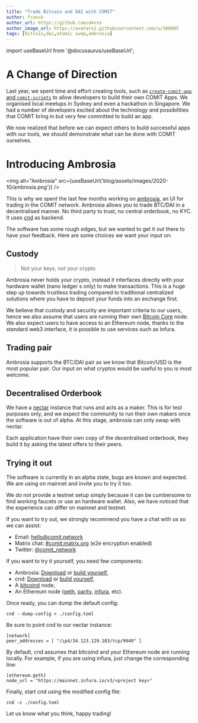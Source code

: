 ```yaml
---
title: "Trade Bitcoin and DAI with COMIT"
author: franck
author_url: https://github.com/d4nte
author_image_url: https://avatars1.githubusercontent.com/u/300805
tags: [bitcoin,dai,atomic swap,ambrosia]
---
```


import useBaseUrl from '@docusaurus/useBaseUrl';

# A Change of Direction

Last year, we spent time and effort creating tools, such as [`create-comit-app` and `comit-scripts`](https://github.com/comit-network/create-comit-app/) to allow developers to build their own COMIT Apps.
We organised local meetups in Sydney and even a hackathon in Singapore.
We had a number of developers excited about the technology and possibilities that COMIT bring in but very few committed to build an app.

We now realized that before we can expect others to build successful apps with our tools, we should demonstrate what can be done with COMIT ourselves.

<!--truncate-->

# Introducing Ambrosia

<img alt="Ambrosia" src={useBaseUrl('blog/assets/images/2020-10/ambrosia.png')} />

This is why we spent the last few months working on [ambrosia](https://github.com/comit-network/ambrosia/), an UI for trading in the COMIT network.
Ambrosia allows you to trade BTC/DAI in a decentralised manner. No third party to trust, no central orderbook, no KYC.
It uses [cnd](https://github.com/comit-network/comit-rs) as backend.

The software has some rough edges, but we wanted to get it out there to have your feedback.
Here are some choices we want your input on:

## Custody

> Not your keys, not your crypto

Ambrosia never holds your crypto, instead it interfaces directly with your hardware wallet (nano ledger s only) to make transactions. 
This is a huge step up towards trustless trading compared to traditional centralized solutions where you have to deposit your funds into an exchange first. 

We believe that custody and security are important criteria to our users, hence we also assume that users are running their own [Bitcoin Core](https://github.com/bitcoin/bitcoin) node.
We also expect users to have access to an Ethereum node, thanks to the standard web3 interface, it is possible to use services such as Infura.

## Trading pair

Ambrosia supports the BTC/DAI pair as we know that Bitcoin/USD is the most popular pair.
Our input on what cryptos would be useful to you is most welcome.

## Decentralised Orderbook

We have a [nectar](https://github.com/comit-network/comit-rs) instance that runs and acts as a maker.
This is for test purposes only, and we expect the community to run their own makers once the software is out of alpha.
At this stage, ambrosia can only swap with nectar.

Each application have their own copy of the decentralised orderbook, they build it by asking the latest offers to their peers. 

## Trying it out

The software is currently in an alpha state, bugs are known and expected.
We are using on mainnet and invite you to try it too.

We do not provide a testnet setup simply because it can be cumbersome to find working faucets or use an hardware wallet.
Also, we have noticed that the experience can differ on mainnet and testnet.

If you want to try out, we strongly recommend you have a chat with us so we can assist:

-   Email: [hello@comit.network](mailto:hello@comit.network)
-   Matrix chat: [#comit:matrix.org](https://matrix.to/#/!HYBOPcopXgKbEnEELc:matrix.org?via=matrix.org&via=privacytools.io) (e2e encryption enabled)
-   Twitter: [@comit_network](https://twitter.com/comit_network)

If you want to try it yourself, you need few components:

-   Ambrosia: [Download](https://github.com/comit-network/ambrosia/releases) or [build yourself](https://github.com/comit-network/ambrosia#ambrosia),
-   cnd: [Download](https://github.com/comit-network/comit-rs/releases) or [build yourself](https://github.com/comit-network/comit-rs/#build-binaries),
-   A [bitcoind](https://github.com/bitcoin/bitocin) node,
-   An Ethereum node ([geth](https://geth.ethereum.org/), [parity](https://www.parity.io/), [infura](https://infura.io/), etc).

Once ready, you can dump the default config:

```
cnd --dump-config > ./config.toml
```

Be sure to point cnd to our nectar instance:

```
[network]
peer_addresses = [ "/ip4/34.123.129.183/tcp/9940" ]
```

By default, cnd assumes that bitcoind and your Ethereum node are running locally.
For example, if you are using infura, just change the corresponding line:

```
[ethereum.geth]
node_url = "https://mainnet.infura.io/v3/<project key>"
```

Finally, start cnd using the modified config file:

```
cnd -c ./config.toml
```

Let us know what you think, happy trading!
